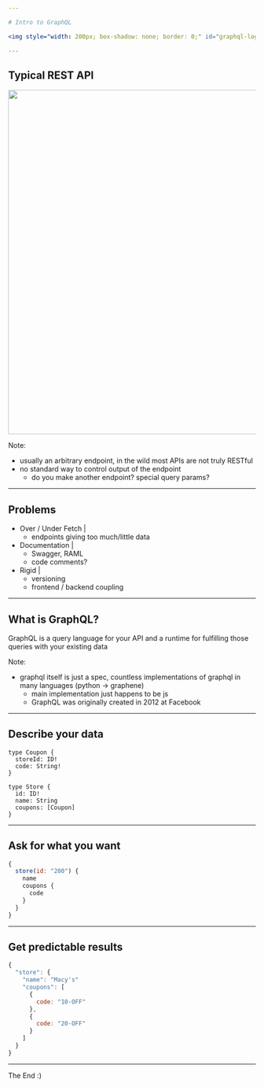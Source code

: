 ```yaml
---

# Intro to GraphQL

<img style="width: 200px; box-shadow: none; border: 0;" id="graphql-logo" src="http://graphql.org/img/logo.svg"/>

---
```


## Typical REST API

<img style="width: 700px; border: none; box-shadow: none;" src="https://olegilyenko.github.io/presentation-graphql-introduction/assets/img/rest-api.svg"/>

Note:  
- usually an arbitrary endpoint, in the wild most APIs are not truly RESTful
- no standard way to control output of the endpoint
    - do you make another endpoint? special query params?

---

## Problems

- Over / Under Fetch |
  - endpoints giving too much/little data
- Documentation |
  - Swagger, RAML
  - code comments?
- Rigid |
    - versioning
    - frontend / backend coupling
    
---

## What is GraphQL?

GraphQL is a query language for your API and a runtime for fulfilling those queries with your existing data

Note:
- graphql itself is just a spec, countless implementations of graphql in many languages (python -> graphene)
    - main implementation just happens to be js 
    - GraphQL was originally created in 2012 at Facebook
---

## Describe your data

```
type Coupon {
  storeId: ID!
  code: String!
}

type Store {
  id: ID!
  name: String
  coupons: [Coupon]
}
```

---

## Ask for what you want

```javascript
{
  store(id: "200") {
    name
    coupons {
      code
    }
  }
}
```

---

## Get predictable results

```javascript
{
  "store": {
    "name": "Macy's"
    "coupons": [
      {
        code: "10-OFF"
      },
      {
        code: "20-OFF"
      }
    ]
  }
}
```

---

The End :)
